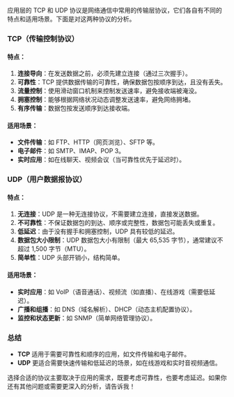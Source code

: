 应用层的 TCP 和 UDP 协议是网络通信中常用的传输层协议，它们各自有不同的特点和适用场景。下面是对这两种协议的分析。

### TCP（传输控制协议）

#### 特点：
1. **连接导向**：在发送数据之前，必须先建立连接（通过三次握手）。
2. **可靠性**：TCP 提供数据传输的可靠性，确保数据包按顺序到达，且没有丢失。
3. **流量控制**：使用滑动窗口机制来控制发送速率，避免接收端被淹没。
4. **拥塞控制**：能够根据网络状况动态调整发送速率，避免网络拥堵。
5. **有序传输**：数据包按发送顺序到达接收端。

#### 适用场景：
- **文件传输**：如 FTP、HTTP（网页浏览）、SFTP 等。
- **电子邮件**：如 SMTP、IMAP、POP 3。
- **实时应用**：如在线聊天、视频会议（当可靠性优先于延迟时）。

### UDP（用户数据报协议）

#### 特点：
1. **无连接**：UDP 是一种无连接协议，不需要建立连接，直接发送数据。
2. **不可靠性**：不保证数据包的到达、顺序或完整性，数据包可能丢失或重复。
3. **低延迟**：由于没有握手和拥塞控制，UDP 具有较低的延迟。
4. **数据包大小限制**：UDP 数据包大小有限制（最大 65,535 字节），通常建议不超过 1,500 字节（MTU）。
5. **简单性**：UDP 头部开销小，结构简单。

#### 适用场景：
- **实时应用**：如 VoIP（语音通话）、视频流（如直播）、在线游戏（需要低延迟）。
- **广播和组播**：如 DNS（域名解析）、DHCP（动态主机配置协议）。
- **监控和状态更新**：如 SNMP（简单网络管理协议）。

### 总结
- **TCP** 适用于需要可靠性和顺序的应用，如文件传输和电子邮件。
- **UDP** 更适合需要快速传输和低延迟的场景，如在线游戏和实时音视频通信。

选择合适的协议主要取决于应用的需求，既要考虑可靠性，也要考虑延迟。如果你还有其他问题或需要更深入的分析，请告诉我！